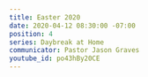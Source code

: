 ```yaml
---
title: Easter 2020
date: 2020-04-12 08:30:00 -07:00
position: 4
series: Daybreak at Home
communicator: Pastor Jason Graves
youtube_id: po43hBy20CE
---
```


